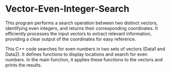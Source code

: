# Vector-Even-Integer-Search
This program performs a search operation between two distinct vectors, identifying even integers, and returns their corresponding coordinates. 
It efficiently processes the input vectors to extract relevant information, providing a clear output of the coordinates for easy reference.


This C++ code searches for even numbers in two sets of vectors (Data1 and Data2). 
It defines functions to display locations and search for even numbers. 
In the main function, it applies these functions to the vectors and prints the results.
